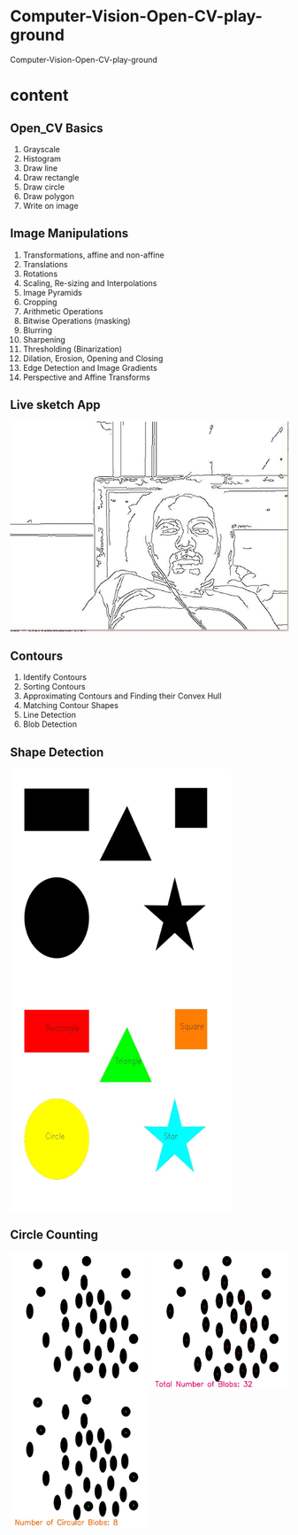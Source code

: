 # Computer-Vision-Open-CV-play-ground
Computer-Vision-Open-CV-play-ground
<h1>content</h1>
<h2>Open_CV Basics</h2>
<ol>
  <li>Grayscale</li>
  <li>Histogram</li>
  <li>Draw line</li>
  <li>Draw rectangle</li>
  <li>Draw circle</li>
  <li>Draw polygon</li>
  <li>Write on image</li>
</ol>  
<h2>Image Manipulations</h2>
<ol>
  <li>Transformations, affine and non-affine</li>
  <li>Translations</li>
  <li>Rotations</li>
  <li>Scaling, Re-sizing and Interpolations</li>
  <li>Image Pyramids</li>
  <li>Cropping</li>
  <li>Arithmetic Operations</li>
  <li>Bitwise Operations (masking)</li>
  <li>Blurring</li>
  <li>Sharpening</li>
  <li>Thresholding (Binarization)</li>
  <li>Dilation, Erosion, Opening and Closing</li>
  <li>Edge Detection and Image Gradients</li>
  <li>Perspective and Affine Transforms</li>
</ol>  
<h2>Live sketch App</h2>
 <img src="Live sketch app/live.JPG" alt="live"> 
<h2>Contours</h2>
<ol>
  <li>Identify Contours</li>
  <li>Sorting Contours</li>
  <li>Approximating Contours and Finding their Convex Hull</li>
  <li>Matching Contour Shapes</li>
  <li>Line Detection</li>
  <li>Blob Detection</li>
</ol>  
<h2>Shape Detection</h2>
<p><img src="Shape_Recognition/someshapes.jpg" alt="Shape" align="middle" width="400" height="400"> <img src="Shape_Recognition/result.jpg" alt="res" align="middle" width="400" height="400"> </p> 

<h2>Circle Counting</h2>
<p><img src="circle&blob Count/blobs.jpg" alt="Shape" align="middle" width="250" height="250"> <img src="circle&blob Count/res.jpg" alt="res" align="middle" width="250" height="250"> <img src="circle&blob Count/res2.jpg" alt="res" align="middle" width="250" height="250">  </p> 

